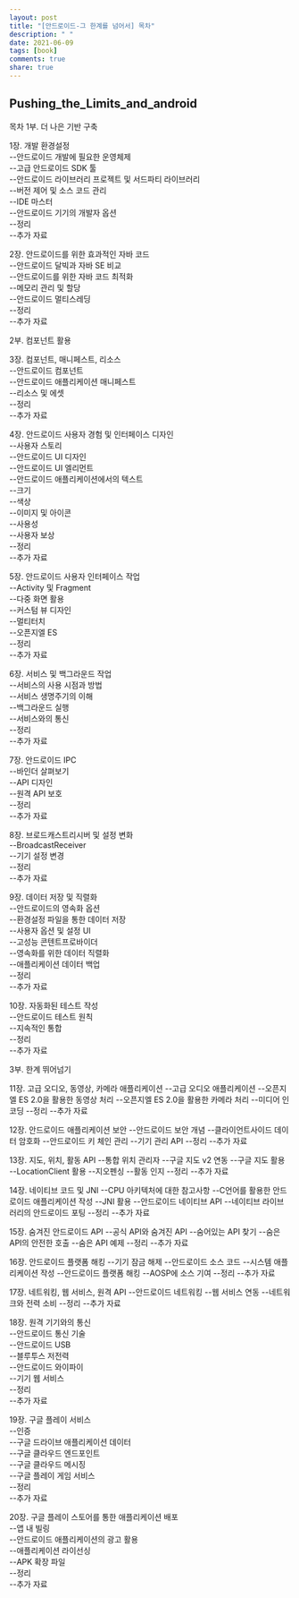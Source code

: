 ```yaml
---
layout: post
title: "[안드로이드-그 한계를 넘어서] 목차"
description: " "
date: 2021-06-09
tags: [book]
comments: true
share: true
---
```


## Pushing_the_Limits_and_android

목차
1부. 더 나은 기반 구축  

1장. 개발 환경설정  
--안드로이드 개발에 필요한 운영체제  
--고급 안드로이드 SDK 툴  
--안드로이드 라이브러리 프로젝트 및 서드파티 라이브러리  
--버전 제어 및 소스 코드 관리  
--IDE 마스터  
--안드로이드 기기의 개발자 옵션  
--정리  
--추가 자료  

2장. 안드로이드를 위한 효과적인 자바 코드  
--안드로이드 달빅과 자바 SE 비교  
--안드로이드를 위한 자바 코드 최적화  
--메모리 관리 및 할당  
--안드로이드 멀티스레딩  
--정리  
--추가 자료  

2부. 컴포넌트 활용  

3장. 컴포넌트, 매니페스트, 리소스  
--안드로이드 컴포넌트  
--안드로이드 애플리케이션 매니페스트  
--리소스 및 에셋  
--정리  
--추가 자료  

4장. 안드로이드 사용자 경험 및 인터페이스 디자인  
--사용자 스토리  
--안드로이드 UI 디자인  
--안드로이드 UI 엘리먼트  
--안드로이드 애플리케이션에서의 텍스트  
--크기  
--색상  
--이미지 및 아이콘  
--사용성  
--사용자 보상  
--정리  
--추가 자료  

5장. 안드로이드 사용자 인터페이스 작업  
--Activity 및 Fragment  
--다중 화면 활용  
--커스텀 뷰 디자인  
--멀티터치  
--오픈지엘 ES  
--정리  
--추가 자료  

6장. 서비스 및 백그라운드 작업  
--서비스의 사용 시점과 방법  
--서비스 생명주기의 이해  
--백그라운드 실행  
--서비스와의 통신  
--정리  
--추가 자료   

7장. 안드로이드 IPC  
--바인더 살펴보기  
--API 디자인  
--원격 API 보호  
--정리  
--추가 자료  

8장. 브로드캐스트리시버 및 설정 변화  
--BroadcastReceiver  
--기기 설정 변경  
--정리  
--추가 자료  

9장. 데이터 저장 및 직렬화  
--안드로이드의 영속화 옵션  
--환경설정 파일을 통한 데이터 저장  
--사용자 옵션 및 설정 UI  
--고성능 콘텐트프로바이더  
--영속화를 위한 데이터 직렬화  
--애플리케이션 데이터 백업  
--정리  
--추가 자료  

10장. 자동화된 테스트 작성  
--안드로이드 테스트 원칙  
--지속적인 통합  
--정리  
--추가 자료  

3부. 한계 뛰어넘기

11장. 고급 오디오, 동영상, 카메라 애플리케이션
--고급 오디오 애플리케이션
--오픈지엘 ES 2.0을 활용한 동영상 처리
--오픈지엘 ES 2.0을 활용한 카메라 처리
--미디어 인코딩
--정리
--추가 자료

12장. 안드로이드 애플리케이션 보안
--안드로이드 보안 개념
--클라이언트사이드 데이터 암호화
--안드로이드 키 체인 관리
--기기 관리 API
--정리
--추가 자료

13장. 지도, 위치, 활동 API
--통합 위치 관리자
--구글 지도 v2 연동
--구글 지도 활용
--LocationClient 활용
--지오펜싱
--활동 인지
--정리
--추가 자료

14장. 네이티브 코드 및 JNI
--CPU 아키텍처에 대한 참고사항
--C언어를 활용한 안드로이드 애플리케이션 작성
--JNI 활용
--안드로이드 네이티브 API
--네이티브 라이브러리의 안드로이드 포팅
--정리
--추가 자료

15장. 숨겨진 안드로이드 API
--공식 API와 숨겨진 API
--숨어있는 API 찾기
--숨은 API의 안전한 호출
--숨은 API 예제
--정리
--추가 자료

16장. 안드로이드 플랫폼 해킹
--기기 잠금 해제
--안드로이드 소스 코드
--시스템 애플리케이션 작성
--안드로이드 플랫폼 해킹
--AOSP에 소스 기여
--정리
--추가 자료

17장. 네트워킹, 웹 서비스, 원격 API
--안드로이드 네트워킹
--웹 서비스 연동
--네트워크와 전력 소비
--정리
--추가 자료

18장. 원격 기기와의 통신   
--안드로이드 통신 기술   
--안드로이드 USB   
--블루투스 저전력   
--안드로이드 와이파이   
--기기 웹 서비스   
--정리   
--추가 자료   

19장. 구글 플레이 서비스   
--인증   
--구글 드라이브 애플리케이션 데이터   
--구글 클라우드 엔드포인트   
--구글 클라우드 메시징   
--구글 플레이 게임 서비스   
--정리   
--추가 자료   

20장. 구글 플레이 스토어를 통한 애플리케이션 배포   
--앱 내 빌링   
--안드로이드 애플리케이션의 광고 활용   
--애플리케이션 라이선싱   
--APK 확장 파일   
--정리   
--추가 자료  
